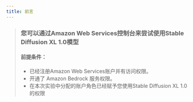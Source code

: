 ```yaml
---
title: 前言
---
```


> ### 您可以通过Amazon Web Services控制台来尝试使用Stable Diffusion XL 1.0模型
>
> #### 前提条件：
>
> - 已经注册Amazon Web Services账户并有访问权限。
> - 开通了 Amazon Bedrock 服务权限。
> - 在本次实验中分配的账户角色已经赋予您使用Stable Diffusion XL 1.0的权限
